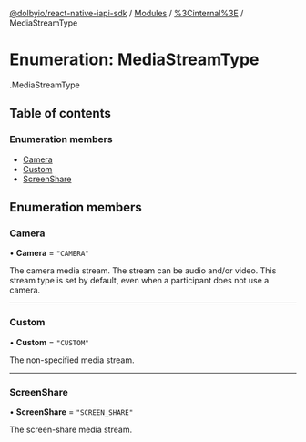 [@dolbyio/react-native-iapi-sdk](../README.md) / [Modules](../modules.md) / [%3Cinternal%3E](../modules/_internal_.md) / MediaStreamType

# Enumeration: MediaStreamType

[<internal>](../modules/_internal_.md).MediaStreamType

## Table of contents

### Enumeration members

- [Camera](_internal_.MediaStreamType.md#camera)
- [Custom](_internal_.MediaStreamType.md#custom)
- [ScreenShare](_internal_.MediaStreamType.md#screenshare)

## Enumeration members

### Camera

• **Camera** = `"CAMERA"`

The camera media stream. The stream can be audio and/or video. This stream type is set by default, even when a participant does not use a camera.

___

### Custom

• **Custom** = `"CUSTOM"`

The non-specified media stream.

___

### ScreenShare

• **ScreenShare** = `"SCREEN_SHARE"`

The screen-share media stream.
